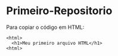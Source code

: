 # Primeiro-Repositorio

Para copiar o código em HTML:
```
<html>
  <h1>Meu primeiro arquivo HTML</h1>
<html>
```
